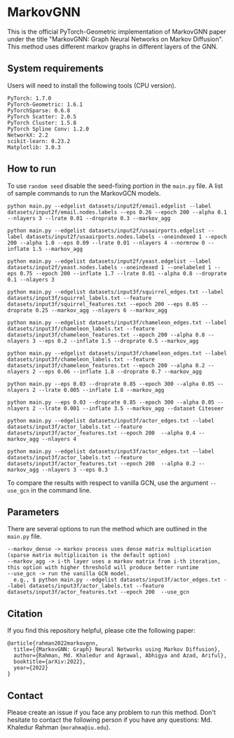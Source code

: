 # MarkovGNN
This is the official PyTorch-Geometric implementation of MarkovGNN paper under the title "MarkovGNN: Graph Neural Networks on Markov Diffusion". This method uses different markov graphs in different layers of the GNN.

## System requirements
Users will need to install the following tools (CPU version).
```
PyTorch: 1.7.0
PyTorch-Geometric: 1.6.1
PyTorchSparse: 0.6.8
PyTorch Scatter: 2.0.5
PyTorch Cluster: 1.5.8
PyTorch Spline Conv: 1.2.0
NetworkX: 2.2
scikit-learn: 0.23.2
Matplotlib: 3.0.3
```


## How to run
To use `random seed` disable the seed-fixing portion in the `main.py` file. A list of sample commands to run the MarkovGCN models.
```
python main.py --edgelist datasets/input2f/email.edgelist --label datasets/input2f/email.nodes.labels --eps 0.26 --epoch 200 --alpha 0.1 --nlayers 3 --lrate 0.01 --droprate 0.3 --markov_agg

python main.py --edgelist datasets/input2f/usaairports.edgelist --label datasets/input2f/usaairports.nodes.labels --oneindexed 1 --epoch 200 --alpha 1.0 --eps 0.09 --lrate 0.01 --nlayers 4 --normrow 0 --inflate 1.5 --markov_agg

python main.py --edgelist datasets/input2f/yeast.edgelist --label datasets/input2f/yeast.nodes.labels --oneindexed 1 --onelabeled 1 --eps 0.75 --epoch 200 --inflate 1.7 --lrate 0.01 --alpha 0.8 --droprate 0.1 --nlayers 3 

python main.py --edgelist datasets/input3f/squirrel_edges.txt --label datasets/input3f/squirrel_labels.txt --feature datasets/input3f/squirrel_features.txt --epoch 200 --eps 0.05 --droprate 0.25 --markov_agg --nlayers 6 --markov_agg

python main.py --edgelist datasets/input3f/chameleon_edges.txt --label datasets/input3f/chameleon_labels.txt --feature datasets/input3f/chameleon_features.txt --epoch 200 --alpha 0.8 --nlayers 3 --eps 0.2 --inflate 1.5 --droprate 0.5 --markov_agg

python main.py --edgelist datasets/input3f/chameleon_edges.txt --label datasets/input3f/chameleon_labels.txt --feature datasets/input3f/chameleon_features.txt --epoch 200 --alpha 0.2 --nlayers 2 --eps 0.06 --inflate 1.8 --droprate 0.7 --markov_agg

python main.py --eps 0.03 --droprate 0.85 --epoch 300 --alpha 0.05 --nlayers 2 --lrate 0.005 --inflate 1.8 --markov_agg

python main.py --eps 0.03 --droprate 0.85 --epoch 300 --alpha 0.05 --nlayers 2 --lrate 0.001 --inflate 3.5 --markov_agg --dataset Citeseer

python main.py --edgelist datasets/input3f/actor_edges.txt --label datasets/input3f/actor_labels.txt --feature datasets/input3f/actor_features.txt --epoch 200  --alpha 0.4 --markov_agg --nlayers 4

python main.py --edgelist datasets/input3f/actor_edges.txt --label datasets/input3f/actor_labels.txt --feature datasets/input3f/actor_features.txt --epoch 200  --alpha 0.2 --markov_agg --nlayers 3 --eps 0.3
```
To compare the results with respect to vanilla GCN, use the argument `--use_gcn` in the command line.

## Parameters
There are several options to run the method which are outlined in the `main.py` file.
```
--markov_dense -> markov process uses dense matrix multiplication (sparse matrix multiplicaiton is the default option)
--markov_agg -> i-th layer uses a markov matrix from i-th iteration, this option with higher threshold will produce better runtime
--use_gcn -> run the vanilla GCN model.
  e.g., $ python main.py --edgelist datasets/input3f/actor_edges.txt --label datasets/input3f/actor_labels.txt --feature datasets/input3f/actor_features.txt --epoch 200  --use_gcn

```

## Citation
If you find this repository helpful, please cite the following paper:
```
@article{rahman2022markovgnn,
  title={{MarkovGNN: Graph} Neural Networks using Markov Diffusion},
  author={Rahman, Md. Khaledur and Agrawal, Abhigya and Azad, Ariful},
  booktitle={arXiv:2022},
  year={2022}
}
```

## Contact
Please create an issue if you face any problem to run this method. Don't hesitate to contact the following person if you have any questions: Md. Khaledur Rahman (`morahma@iu.edu`).
